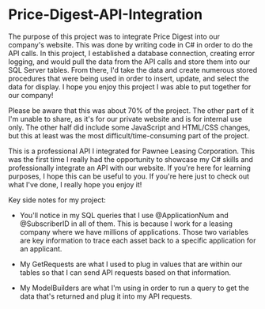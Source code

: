 # Price-Digest-API-Integration

The purpose of this project was to integrate Price Digest into our company's website. This was done by writing code in C# in order to do the API calls. 
In this project, I established a database connection, creating error logging, and would pull the data from the API calls and store them into our SQL Server tables. 
From there, I'd take the data and create numerous stored procedures that were being used in order to insert, update, and select the data for display. 
I hope you enjoy this project I was able to put together for our company!

Please be aware that this was about 70% of the project. The other part of it I'm unable to share, as it's for our private website and is for internal use only. The other half did include some JavaScript and HTML/CSS changes, but
this at least was the most difficult/time-consuming part of the project.

This is a professional API I integrated for Pawnee Leasing Corporation. This was the first time I really had the opportunity to showcase my C# skills and professionally integrate an API with our website. 
If you're here for learning purposes, I hope this can be useful to you. If you're here just to check out what I've done, I really hope you enjoy it!





Key side notes for my project:

* You'll notice in my SQL queries that I use @ApplicationNum and @SubscriberID in all of them. This is because I work for a leasing company where we have
millions of applications. Those two variables are key information to trace each asset back to a specific application for an applicant.

* My GetRequests are what I used to plug in values that are within our tables so that I can send API requests based on that information.

* My ModelBuilders are what I'm using in order to run a query to get the data that's returned and plug it into my API requests.
